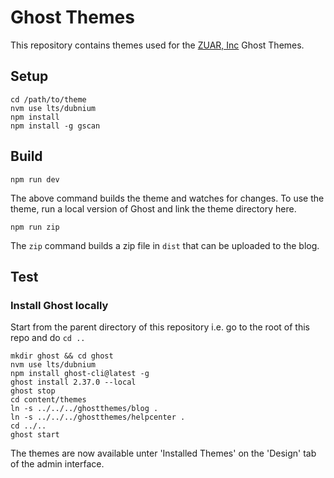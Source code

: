 # Ghost Themes

This repository contains themes used for the [ZUAR, Inc](https://www.zuar.com) Ghost Themes.

## Setup
```
cd /path/to/theme
nvm use lts/dubnium
npm install
npm install -g gscan
```

## Build
```
npm run dev
```
The above command builds the theme and watches for changes.  To use the theme, run a local version of Ghost and
link the theme directory here.

```shell script
npm run zip
```
The `zip` command builds a zip file in `dist` that can be uploaded to the blog.

## Test


### Install Ghost locally
Start from the parent directory of this repository i.e. go to the root of this repo and do `cd ..`

```
mkdir ghost && cd ghost
nvm use lts/dubnium
npm install ghost-cli@latest -g
ghost install 2.37.0 --local
ghost stop
cd content/themes
ln -s ../../../ghostthemes/blog .
ln -s ../../../ghostthemes/helpcenter .
cd ../..
ghost start
```

The themes are now available unter 'Installed Themes' on the 'Design' tab of the admin interface.

